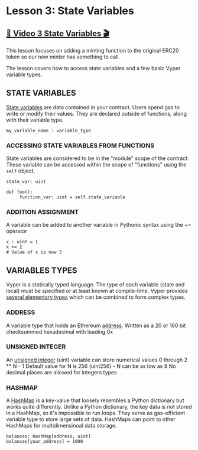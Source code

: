 # Lesson 3: State Variables

## [🎥 Video 3 State Variables 🎬](https://youtu.be/MyStr6TNhBk)

This lesson focuses on adding a minting function to the original ERC20 token so our new minter has something to call.  

The lesson covers how to access state variables and a few basic Vyper variable types.


## STATE VARIABLES

[State variables](https://vyper.readthedocs.io/en/stable/structure-of-a-contract.html#state-variables) are data contained in your contract.  Users spend gas to write or modify their values.
They are declared outside of functions, along with their variable type.

    my_variable_name : variable_type


### ACCESSING STATE VARIABLES FROM FUNCTIONS

State variables are considered to be in the "module" scope of the contract.
These variable can be accessed within the scope of "functions" using the `self` object.

    state_var: uint
    
    def foo():
         function_var: uint = self.state_variable



### ADDITION ASSIGNMENT

A variable can be added to another variable in Pythonic syntax using the += operator

    x : uint = 1
    x += 2
    # Value of x is now 3



## VARIABLES TYPES

Vyper is a statically typed language. The type of each variable (state and local) must be specified or at least known at compile-time. Vyper provides [several elementary types](https://vyper.readthedocs.io/en/stable/types.html) which can be combined to form complex types.


### ADDRESS

A variable type that holds an Ethereum [address](https://vyper.readthedocs.io/en/stable/types.html?highlight=dynarray#address).
Written as a 20 or 160 bit checksummed hexadecimal with leading 0x


### UNSIGNED INTEGER

An [unsigned integer](https://vyper.readthedocs.io/en/stable/types.html?highlight=dynarray#unsigned-integer-n-bit) (uint) variable can store numerical values 0 through 2 ** N - 1
Default value for N is 256 (uint256) -  N can be as low as 8
No decimal places are allowed for integers types


### HASHMAP

A [HashMap](https://vyper.readthedocs.io/en/stable/types.html?highlight=dynarray#mappings) is a key-value that loosely resembles a Python dictionary but works quite differently.
Unlike a Python dictionary, the key data is not stored in a HashMap, so it's impossible to run loops.
They serve as gas-efficient variable type to store large sets of data.
HashMaps can point to other HashMaps for multidimensinoal data storage.

    balances: HashMap[address, uint]
    balances[your_address] = 1000


